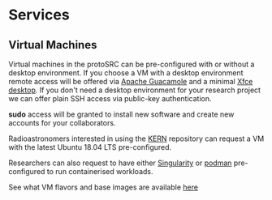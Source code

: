
# Services

## Virtual Machines

Virtual machines in the protoSRC can be pre-configured with or without a desktop environment. If you choose a
VM with a desktop environment remote access will be offered via [Apache Guacamole](https://guacamole.apache.org)
and a minimal [Xfce desktop](https://www.xfce.org). If you don't need a desktop environment for your research
project we can offer plain SSH access via public-key authentication.

**sudo** access will be granted to install new software and create new accounts for your collaborators.

Radioastronomers interested in using the [KERN](https://kernsuite.info) repository can request a VM with
the latest Ubuntu 18.04 LTS pre-configured.

Researchers can also request to have either [Singularity](https://sylabs.io) or [podman](https://podman.io)
pre-configured to run containerised workloads.

See what VM flavors and base images are available [here](tech_specifications.md)
